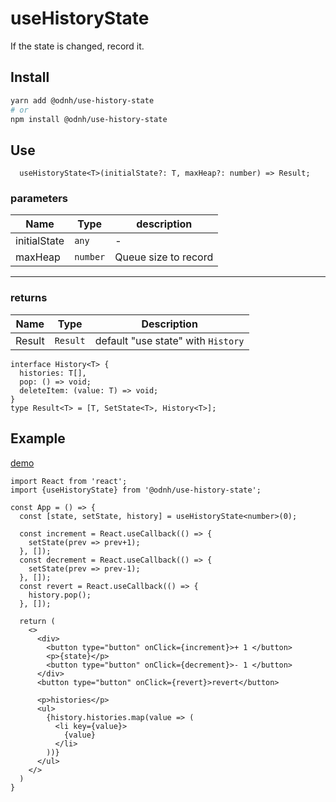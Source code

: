 # useHistoryState

If the state is changed, record it.

## Install 
```bash
yarn add @odnh/use-history-state
# or 
npm install @odnh/use-history-state
```

## Use
```tsx
  useHistoryState<T>(initialState?: T, maxHeap?: number) => Result;
```

### parameters 
|Name|Type|description|
|-----|-------|--------------|
|initialState|`any`|-|
|maxHeap|`number`|Queue size to record|

---
### returns
|Name|Type|Description|
|-----|-------|--------------|
|Result|`Result`|default "use state" with `History`|


```tsx
interface History<T> {
  histories: T[],
  pop: () => void;
  deleteItem: (value: T) => void;
}
type Result<T> = [T, SetState<T>, History<T>];
```


## Example

[demo](https://codesandbox.io/s/usehistorystate-crsz1?file=/src/App.tsx)

```tsx
import React from 'react';
import {useHistoryState} from '@odnh/use-history-state';

const App = () => {
  const [state, setState, history] = useHistoryState<number>(0);
  
  const increment = React.useCallback(() => {
    setState(prev => prev+1);
  }, []);
  const decrement = React.useCallback(() => {
    setState(prev => prev-1);
  }, []);
  const revert = React.useCallback(() => {
    history.pop();
  }, []);

  return (
    <>
      <div>
        <button type="button" onClick={increment}>+ 1 </button>
        <p>{state}</p>
        <button type="button" onClick={decrement}>- 1 </button>
      </div>
      <button type="button" onClick={revert}>revert</button>
      
      <p>histories</p>
      <ul>
        {history.histories.map(value => (
          <li key={value}>
            {value}
          </li>
        ))}
      </ul>
    </>
  )
}
```
